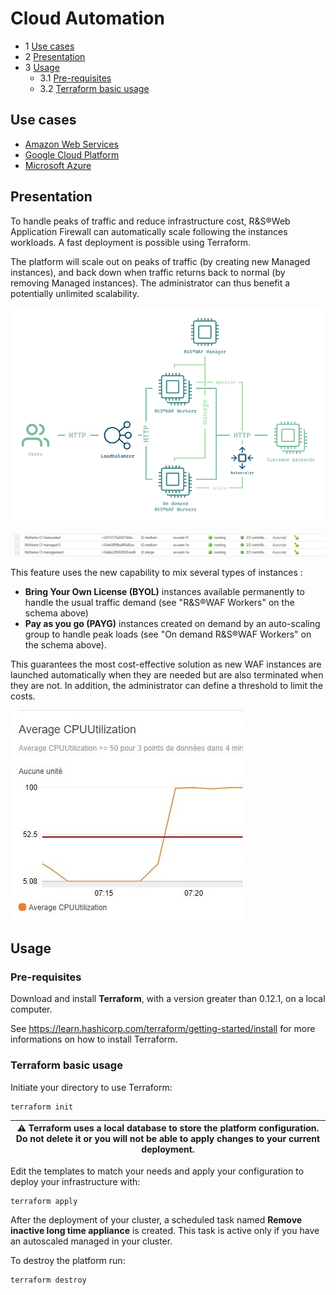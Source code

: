 Cloud Automation
================

* 1 [Use cases](#use-cases)
* 2 [Presentation](#presentation)
* 3 [Usage](#usage)
	* 3.1 [Pre-requisites](#pre-requisites)
	* 3.2 [Terraform basic usage](#terraform-basic-usage)

Use cases
---------

* [Amazon Web Services](./Amazon%20Web%20Services)
* [Google Cloud Platform](./Google%20Cloud%20Platform)
* [Microsoft Azure](./Microsoft%20Azure)

Presentation
------------

To handle peaks of traffic and reduce infrastructure cost, R&S®Web Application Firewall can automatically scale following the instances workloads. A fast deployment is possible using Terraform.

The platform will scale out on peaks of traffic (by creating new Managed instances), and back down when traffic returns back to normal (by removing Managed instances). The administrator can thus benefit a potentially unlimited scalability.

![](./attachments/cloud%20automation.png)

![](./attachments/Instances%20EC2%20Management%20Console.jpg)

This feature uses the new capability to mix several types of instances :

* **Bring Your Own License (BYOL)** instances available permanently to handle the usual traffic demand (see "R&S®WAF Workers" on the schema above)
* **Pay as you go (PAYG)** instances created on demand by an auto-scaling group to handle peak loads (see "On demand R&S®WAF Workers" on the schema above).

This guarantees the most cost-effective solution as new WAF instances are launched automatically when they are needed but are also terminated when they are not. In addition, the administrator can define a threshold to limit the costs.

![](./attachments/CloudWatch%20Management%20Console.jpg)

Usage
-----

### Pre-requisites

Download and install **Terraform**, with a version greater than 0.12.1, on a local computer.

See https://learn.hashicorp.com/terraform/getting-started/install for more informations on how to install Terraform.

### Terraform basic usage

Initiate your directory to use Terraform:

```
terraform init
```

| :warning: Terraform uses a local database to store the platform configuration. Do not delete it or you will not be able to apply changes to your current deployment.|
|----------|

Edit the templates to match your needs and apply your configuration to deploy your infrastructure with:
```
terraform apply
```

After the deployment of your cluster, a scheduled task named **Remove inactive long time appliance** is created. This task is active only if you have an autoscaled managed in your cluster.

To destroy the platform run:
```
terraform destroy
```
